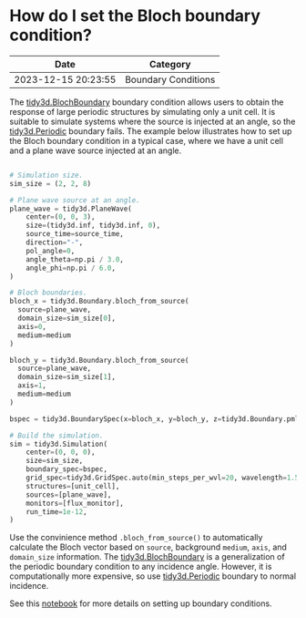 # How do I set the Bloch boundary condition?

| Date       | Category    |
|------------|-------------|
| 2023-12-15 20:23:55 | Boundary Conditions |


The <a target="_blank" rel="noopener" href="https://docs.flexcompute.com/projects/tidy3d/en/latest/api/_autosummary/tidy3d.BlochBoundary.html#tidy3d.BlochBoundary">tidy3d.BlochBoundary</a> boundary condition allows users to obtain the response of large periodic structures by simulating only a unit cell. It is suitable to simulate systems where the source is injected at an angle, so the <a target="_blank" rel="noopener" href="https://docs.flexcompute.com/projects/tidy3d/en/latest/api/_autosummary/tidy3d.Periodic.html#tidy3d.Periodic">tidy3d.Periodic</a> boundary fails. The example below illustrates how to set up the Bloch boundary condition in a typical case, where we have a unit cell and a plane wave source injected at an angle. 

```python

# Simulation size.
sim_size = (2, 2, 8)

# Plane wave source at an angle.
plane_wave = tidy3d.PlaneWave(
    center=(0, 0, 3),
    size=(tidy3d.inf, tidy3d.inf, 0),
    source_time=source_time,
    direction="-",
    pol_angle=0,
    angle_theta=np.pi / 3.0,
    angle_phi=np.pi / 6.0,
)

# Bloch boundaries.
bloch_x = tidy3d.Boundary.bloch_from_source(
  source=plane_wave,
  domain_size=sim_size[0],
  axis=0,
  medium=medium
)

bloch_y = tidy3d.Boundary.bloch_from_source(
  source=plane_wave,
  domain_size=sim_size[1],
  axis=1,
  medium=medium
)

bspec = tidy3d.BoundarySpec(x=bloch_x, y=bloch_y, z=tidy3d.Boundary.pml())

# Build the simulation.
sim = tidy3d.Simulation(
    center=(0, 0, 0),
    size=sim_size,
    boundary_spec=bspec,
    grid_spec=tidy3d.GridSpec.auto(min_steps_per_wvl=20, wavelength=1.55),
    structures=[unit_cell],
    sources=[plane_wave],
    monitors=[flux_monitor],
    run_time=1e-12,
)

```

Use the convinience method <code>.bloch_from_source()</code> to automatically calculate the Bloch vector based on <code>source</code>, background <code>medium</code>, <code>axis</code>, and <code>domain_size</code> information. The <a target="_blank" rel="noopener" href="https://docs.flexcompute.com/projects/tidy3d/en/latest/api/_autosummary/tidy3d.BlochBoundary.html#tidy3d.BlochBoundary">tidy3d.BlochBoundary</a> is a generalization of the periodic boundary condition to any incidence angle. However, it is computationally more expensive, so use <a target="_blank" rel="noopener" href="https://docs.flexcompute.com/projects/tidy3d/en/latest/api/_autosummary/tidy3d.Periodic.html#tidy3d.Periodic">tidy3d.Periodic</a> boundary to normal incidence. 

See this [notebook](https://www.flexcompute.com/tidy3d/examples/notebooks/BoundaryConditions/) for more details on setting up boundary conditions.